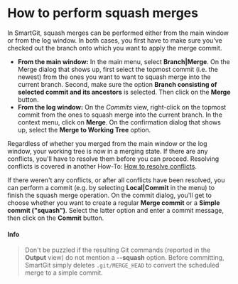 # How to perform squash merges

In SmartGit, squash merges can be performed either from the main window
or from the log window. In both cases, you first have to make sure
you've checked out the branch onto which you want to apply the merge
commit.

-   **From the main window:** In the main menu, select
    **Branch\|Merge**. On the Merge dialog that shows up, first select
    the topmost commit (i.e. the newest) from the ones you want to want
    to squash merge into the current branch. Second, make sure the
    option **Branch consisting of selected commit and its ancestors** is
    selected. Then click on the **Merge** button.
-   **From the log window:** On the *Commits* view, right-click on the
    topmost commit from the ones to squash merge into the current
    branch. In the context menu, click on **Merge**. On the confirmation
    dialog that shows up, select the **Merge to Working Tree** option.

Regardless of whether you merged from the main window or the log window,
your working tree is now in a merging state. If there are any conflicts,
you'll have to resolve them before you can proceed. Resolving conflicts
is covered in another How-To: [How to resolve conflicts](How-to-resolve-conflicts.md).

If there weren't any conflicts, or after all conflicts have been
resolved, you can perform a commit (e.g. by selecting **Local\|Commit**
in the menu) to finish the squash merge operation. On the commit dialog,
you'll get to choose whether you want to create a regular **Merge
commit** or a **Simple commit ("squash")**. Select the latter option and
enter a commit message, then click on the **Commit** button.


#### Info 
> Don't be puzzled if the resulting Git commands (reported in the
> **Output** view) do not mention a **--squash** option. Before
> committing, SmartGit simply deletes `.git/MERGE_HEAD` to convert the
> scheduled merge to a simple commit.


